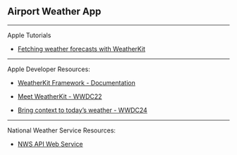 ## Airport Weather App

- - - -

Apple Tutorials

- [Fetching weather forecasts with WeatherKit](https://developer.apple.com/documentation/weatherkit/fetching_weather_forecasts_with_weatherkit)

- - - -

Apple Developer Resources: 

  - [WeatherKit Framework - Documentation](https://developer.apple.com/documentation/WeatherKit)

  - [Meet WeatherKit - WWDC22](https://developer.apple.com/videos/play/wwdc2022/10003/)

  - [ Bring context to today’s weather - WWDC24](https://youtu.be/nD-f19j_nR0?si=TlRckLk2pGimNXw4)

- - - -

National Weather Service Resources:

 - [NWS API Web Service](https://www.weather.gov/documentation/services-web-api)
